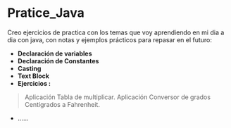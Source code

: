 # Pratice_Java
Creo ejercicios de practica con los temas que voy aprendiendo en mi dia a dia con java, con notas y ejemplos prácticos para repasar en el futuro:

- **Declaración de variables**
- **Declaración de Constantes**
- **Casting**
- **Text Block**
- **Ejercicios :**
>Aplicación Tabla de multiplicar.
> Aplicación Conversor de grados Centígrados a Fahrenheit.
- ......